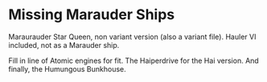 # Missing Marauder Ships

Maraurauder Star Queen, non variant version (also a variant file).
Hauler VI included, not as a Marauder ship.

Fill in line of Atomic engines for fit.
The Haiperdrive for the Hai version.
And finally, the Humungous Bunkhouse.
